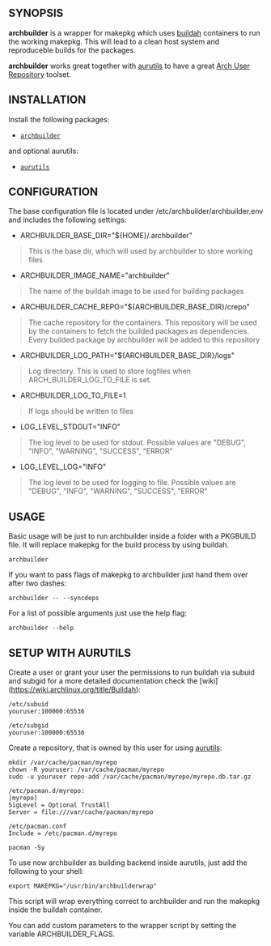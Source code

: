 ## SYNOPSIS
  
__archbuilder__ is a wrapper for makepkg which uses [buildah](https://buildah.io/) containers
to run the working makepkg.
This will lead to a clean host system and reproduceble builds for the packages.

__archbuilder__ works great together with [aurutils](https://github.com/AladW/aurutils) to have 
a great [Arch User Repository](https://wiki.archlinux.org/index.php/Arch_User_Repository) toolset.
  
## INSTALLATION

Install the following packages:

* [`archbuilder`](https://aur.archlinux.org/packages/archbuilder)

and optional aurutils:
* [`aurutils`](https://aur.archlinux.org/packages/aurutils)

## CONFIGURATION

The base configuration file is located under /etc/archbuilder/archbuilder.env and includes the following settings:

* ARCHBUILDER_BASE_DIR="${HOME}/.archbuilder"
> This is the base dir, which will used by archbuilder to store working files
* ARCHBUILDER_IMAGE_NAME="archbuilder"
> The name of the buildah image to be used for building packages
* ARCHBUILDER_CACHE_REPO="${ARCHBUILDER_BASE_DIR}/crepo"
> The cache repository for the containers. This repository will be used
> by the containers to fetch the builded packages as dependencies.
> Every builded package by archbuilder will be added to this repository
* ARCHBUILDER_LOG_PATH="${ARCHBUILDER_BASE_DIR}/logs"
> Log directory. This is used to store logfiles when ARCH_BUILDER_LOG_TO_FILE is set.
* ARCHBUILDER_LOG_TO_FILE=1
> If logs should be written to files
* LOG_LEVEL_STDOUT="INFO"
> The log level to be used for stdout. Possible values are "DEBUG", "INFO", "WARNING", "SUCCESS", "ERROR"
* LOG_LEVEL_LOG="INFO"
> The log level to be used for logging to file. Possible values are "DEBUG", "INFO", "WARNING", "SUCCESS", "ERROR"

## USAGE

Basic usage will be just to run archbuilder inside a folder with a PKGBUILD file.
It will replace makepkg for the build process by using buildah.

    archbuilder
    
If you want to pass flags of makepkg to archbuilder just hand them over after two dashes:

    archbuilder -- --syncdeps

For a list of possible arguments just use the help flag:

    archbuilder --help
    
## SETUP WITH AURUTILS

Create a user or grant your user the permissions to run buildah via subuid and subgid for a more detailed documentation check the [wiki] (https://wiki.archlinux.org/title/Buildah):

    /etc/subuid
    youruser:100000:65536
    
    /etc/subgid
    youruser:100000:65536
    
Create a repository, that is owned by this user for using [aurutils](https://github.com/AladW/aurutils):

    mkdir /var/cache/pacman/myrepo
    chown -R youruser: /var/cache/pacman/myrepo
    sudo -u youruser repo-add /var/cache/pacman/myrepo/myrepo.db.tar.gz
    
    /etc/pacman.d/myrepo:
    [myrepo]
    SigLevel = Optional TrustAll
    Server = file:///var/cache/pacman/myrepo
    
    /etc/pacman.conf
    Include = /etc/pacman.d/myrepo
    
    pacman -Sy
    
To use now archbuilder as building backend inside aurutils, just add the following to your shell:

    export MAKEPKG="/usr/bin/archbuilderwrap"
    
This script will wrap everything correct to archbuilder and run the makepkg inside the buildah container.

You can add custom parameters to the wrapper script by setting the variable ARCHBUILDER_FLAGS.